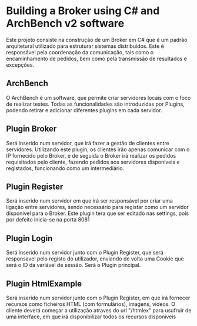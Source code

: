 # Building a Broker using C# and ArchBench v2 software

Este projeto consiste na construção de um Broker em C# que é um padrão arquitetural utilizado para estruturar sistemas distribuidos. Este é responsável pela coordenação da comunicação, tais como o encaminhamento de pedidos, bem como pela transmissão de resultados e excepções.

## ArchBench

O ArchBench é um software, que permite criar servidores locais com o foco de realizar testes. Todas as funcionalidades são introduzidas por Plugins, podendo retirar e adicionar diferentes plugins em cada servidor.

## Plugin Broker

Será inserido num servidor, que irá fazer a gestão de clientes entre servidores. Utilizando este plugin, os clientes irão apenas comunicar com o IP fornecido pelo Broker, e de seguida o Broker irá realizar os pedidos requisitados pelo cliente, fazendo pedidos aos servidores disponiveis e registados, funcionando como um intermediário. 

## Plugin Register
Será inserido num servidor em que irá ser responsável por criar uma ligação entre servidores, sendo necessário para registar como um servidor disponivel para o Broker.
Este plugin tera que ser editado nas settings, pois por defeito inicia-se na porta 8081

## Plugin Login
Será inserido num servidor junto com o Plugin Register, que será responsavel pelo registo do utilizador, enviando de volta uma Cookie que será o ID da variável de sessão. Será o Plugin principal.

## Plugin HtmlExample

Será inserido num servidor junto com o Plugin Register, em que irá fornecer recursos como ficheiros HTML (com formulários), imagens, videos. O cliente deverá começar a utilização atraves do url "/htmlex" para usufruir de uma interface, em que irá disponibilizar todos os recursos disponiveis
